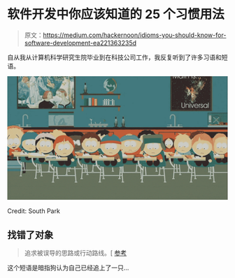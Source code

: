 # 软件开发中你应该知道的 25 个习惯用法

> 原文：<https://medium.com/hackernoon/idioms-you-should-know-for-software-development-ea221363235d>

自从我从计算机科学研究生院毕业到在科技公司工作，我反复听到了许多习语和短语。

![](img/fa2d664a254c90dfa3851a449ce635b8.png)

Credit: South Park

## 找错了对象

> 追求被误导的思路或行动路线。[ [参考](https://www.oxford-royale.co.uk/articles/bizarre-english-idioms-meaning-origins.html)

这个短语是暗指狗认为自己已经追上了一只…